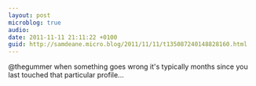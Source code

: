 ```yaml
---
layout: post
microblog: true
audio: 
date: 2011-11-11 21:11:22 +0100
guid: http://samdeane.micro.blog/2011/11/11/t135087240148828160.html
---
```

@thegummer when something goes wrong it's typically months since you last touched that particular profile...
